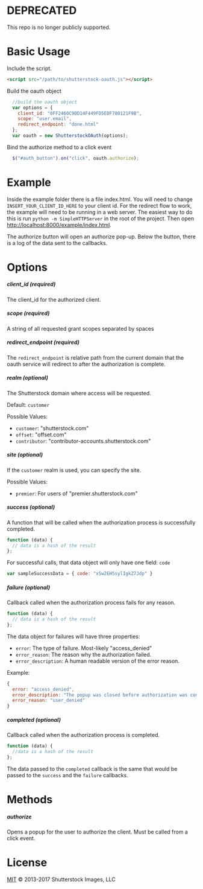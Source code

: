 # DEPRECATED

This repo is no longer publicly supported.

# Basic Usage

Include the script.

```html
<script src="/path/to/shutterstock-oauth.js"></script>
```

Build the oauth object

```javascript
  //build the oauth object
  var options = {
    client_id: "0FF2460C9DD14F449FD5EDF780121F9B",
    scope: "user.email",
    redirect_endpoint: "done.html"
  };
  var oauth = new ShutterstockOAuth(options);
```

Bind the authorize method to a click event

```javascript
  $("#auth_button").on("click", oauth.authorize);
```

# Example

Inside the example folder there is a file index.html. You will need to change `INSERT_YOUR_CLIENT_ID_HERE` to your client id. For the redirect flow to work, the example will need to be running in a web server. The easiest way to do this is run `python -m SimpleHTTPServer` in the root of the project. Then open [http://localhost:8000/example/index.html](http://localhost:8000/example/index.html).

The authorize button will open an authorize pop-up. Below the button, there is a log of the data sent to the callbacks.

# Options

##### client_id *(required)*

The client_id for the authorized client.


##### scope *(required)*

A string of all requested grant scopes separated by spaces


##### redirect_endpoint *(required)*

The `redirect_endpoint` is relative path from the current domain that the oauth service will redirect to after the authorization is complete.

##### realm *(optional)*

The Shutterstock domain where access will be requested.

Default: `customer`

Possible Values:

* `customer`:    "shutterstock.com"
* `offset`:      "offset.com"
* `contributor`: "contributor-accounts.shutterstock.com"

##### site *(optional)*

If the `customer` realm is used, you can specify the site.

Possible Values:

* `premier`:    For users of "premier.shutterstock.com"

##### success *(optional)*

A function that will be called when the authorization process is successfully completed.

```javascript
function (data) {
  // data is a hash of the result
};
```

For successful calls, that data object will only have one field: `code`

```javascript
var sampleSuccessData = { code: "xSw2EH5sylIgkZ7Jdp" }
```


##### failure *(optional)*

Callback called when the authorization process fails for any reason.

```javascript
function (data) {
  // data is a hash of the result
};
```
The data object for failures will have three properties:

* `error`:  The type of failure. Most-likely "access_denied"
* `error_reason`: The reason why the authorization failed.
* `error_description`: A human readable version of the error reason.

Example:

```javascript
{
  error: "access_denied",
  error_description: "The popup was closed before authorization was completed.",
  error_reason: "user_denied"
}
```

##### completed *(optional)*

Callback called when the authorization process is completed.

```javascript
function (data) {
  //data is a hash of the result
};
```

The data passed to the `completed` callback is the same that would be passed to the `success` and the `failure` callbacks.


# Methods


##### authorize

Opens a popup for the user to authorize the client. Must be called from a click event.

# License

[MIT](LICENSE) © 2013-2017 Shutterstock Images, LLC
